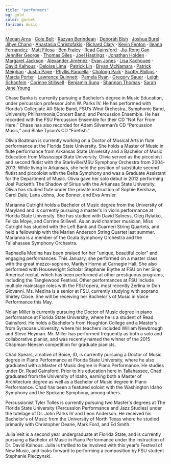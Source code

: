 ```yaml
---
title: "performers"
bg: gold
color: garnet
fa-icon: music
---
```

[Megan Arns](http://www.whatisnoise.net/megan-arns/) ·
[Cole Belt](http://www.ricoreeds.com/woodwindsArtistDetails.Page?ArtistId=45462) ·
[Razvan Berindean](http://www.nromusic.com/about-the-nro/musicians/mihai-berindean-viola/) ·
[Deborah Bish](http://www.music.fsu.edu/Faculty-and-Staff/Faculty/Deborah-Bish) ·
[Joshua Burel](http://joshuaburel.com/Joshua_Burel_l_Composer/Biography.html) ·
[Jihye Chang](http://jihyechang.com/about/) ·
[Anastasia Christofakis](http://www.whatisnoise.net/stacy/) ·
[Richard Clary](http://www.music.fsu.edu/Faculty-and-Staff/Faculty/Richard-Clary) ·
[Kevin Fenton](http://www.music.fsu.edu/Faculty-and-Staff/Faculty/Kevin-Fenton) ·
[Ileana Fernandez](http://web.fscj.edu/i.fernandez) ·
[Matt Filosa](http://www.mattfilosamusic.com/bio.html) ·
[Ben Fraley](http://www.benjaminfraley.com/html/about.php) ·
[Read Gainsford](http://www.music.fsu.edu/Faculty-and-Staff/Faculty/Read-Gainsford) ·
[Jia-Rong Gan](https://ucsimusic.wordpress.com/2014/06/18/violin-piano-recital/) ·
[Jennifer George](http://www.nromusic.com/about-the-nro/musicians/jennifer-george-violin/) ·
[Thomas Giles](http://www.woodwinds.daddario.com/woodwindsArtistDetails.Page?ArtistId=45463) ·
[Joel Hastings](http://www.music.fsu.edu/Faculty-and-Staff/Faculty/Joel-Hastings) ·
[Jonathan Holden](http://www.music.fsu.edu/Faculty-and-Staff/Faculty/Jonathan-Holden) ·
[Margaret Jackson](http://www.music.fsu.edu/Faculty-and-Staff/Faculty/Margaret-Jackson) ·
[Alexander Jiménez](http://www.music.fsu.edu/Faculty-and-Staff/Faculty/Alexander-Jimenez) ·
[Evan Jones](http://www.music.fsu.edu/Faculty-and-Staff/Faculty/Evan-Jones) ·
[Lisa Kachouee](http://lisakachouee.com/bio/) ·
[David Kalhous](http://www.music.fsu.edu/Faculty-and-Staff/Faculty/David-Kalhous) ·
[Deloise Lima](http://www.music.fsu.edu/Faculty-and-Staff/Faculty/Deloise-Lima) ·
[Patrick Lin](http://www.nromusic.com/about-the-nro/musicians/patrick-lin-violin/) ·
[Bryan McNamara](http://www.bryanmcnamara.net) ·
[Patrick Meighan](http://www.music.fsu.edu/Faculty-and-Staff/Faculty/Patrick-Meighan) ·
[Justin Page](http://www.whatisnoise.net/justin-page/) ·
[Phyllis Pancella](http://www.barrettvantage.com/artist.php?id=ppancella&aview=bio) ·
[Cholong Park](http://www.whatisnoise.net/cholong-park/) ·
[Scotty Phillips](https://sdpsaxophone.wordpress.com/bio/) ·
[Marcía Porter](http://www.music.fsu.edu/Faculty-and-Staff/Faculty/Marcia-Porter) ·
[Lawrence Quinnett](http://www.lawrencequinnett.com/about.html) ·
[Pamela Ryan](http://www.music.fsu.edu/Faculty-and-Staff/Faculty/Pamela-Ryan) ·
[Gregory Sauer](http://www.music.fsu.edu/Faculty-and-Staff/Faculty/Greg-Sauer) ·
[Leigh Schanfein](http://shannyfine.webs.com/aboutme.htm) ·
[Corinne Stillwell](http://www.music.fsu.edu/Faculty-and-Staff/Faculty/Corinne-Stillwell) ·
[Benjamin Sung](http://www.music.fsu.edu/Faculty-and-Staff/Faculty/Ben-Sung) ·
[Shannon Thomas](http://www.shannonthomasviolin.com/#!biography/c1enr) ·
[Sarah Jane Young](http://www.whatisnoise.net/sarah-jane/)

Chase Banks is currently pursuing a Bachelor’s degree in Music Education, under percussion professor John W. Parks IV. He has performed with Florida’s Collegiate All-State Band, FSU’s Wind Orchestra, Symphonic Band, University Philharmonia,Concert Band, and Percussion Ensemble. He has recorded with the FSU Percussion Ensemble for their CD “Not Far From Here.” Chase has also recorded for Adam Silverman’s CD “Percussion Music,” and Blake Tyson’s CD “Firefish.”

Olivia Boatman is currently working on a Doctor of Musical Arts in flute performance at the Florida State University.  She holds a Master of Music in flute performance from Arkansas State University and a Bachelor of Music Education from Mississippi State University.  Olivia served as the piccoloist and second flutist with the Starkville/MSU Symphony Orchestra from 2004-2013.  While living in Arkansas, she held the position of substitute second flutist and piccoloist with the Delta Symphony and was a Graduate Assistant for the Department of Music.  Olivia gave her solo debut in 2012 performing Joel Puckett’s The Shadow of Sirius with the Arkansas State University.  Olivia has studied flute under the private instruction of Sophie Kershaw, Carol Dale, Lana Johns, Joe Bonner, and Eva Amsler.

Marianna Cutright holds a Bachelor of Music degree from the University of Maryland and is currently pursuing a master's in violin performance at Florida State University. She has studied with David Salness, Oleg Rylatko, Felicia Moye, and Corrine Stillwell.  As an avid chamber musician, Miss Cutright has studied with the Left Bank and Guarneri String Quartets, and held a fellowship with the Marian Anderson String Quartet last summer. Marianna is a member of the Ocala Symphony Orchestra and the Tallahassee Symphony Orchestra.

Raphaella Medina has been praised for her "unique, beautiful color" and engaging performances. This January, she performed on a master class with the great mezzo-soprano, Marilyn Horne at Carnegie Hall. She also performed with Housewright Scholar Stephanie Blythe at FSU on her Sing America! recital, which has been performed at other prestiguous programs, including the Tanglewood Festival. Other performances at FSU include multiple mainstage roles with the FSU opera, most recently Zerlina in Don Giovanni. Ms. Medina is a senior at FSU, currently studying with soprano Shirley Close. She will be receiving her Bachelor's of Music in Voice Performance this May.

Nolan Miller is currently pursuing the Doctor of Music degree in piano performance at Florida State University, where he is a student of Read Gainsford.  He holds a Bachelor's from Houghton College and a Master's from Syracuse University, where his teachers included William Newbrough and Steve Heyman.  Mr. Miller has performed frequently as both a solo and collaborative pianist, and was recently named the winner of the 2015 Chapman-Neesen competition for graduate pianists.

Chad Spears, a native of Boise, ID, is currently pursuing a Doctor of Music degree in Piano Performance at Florida State University, where he also graduated with a Master of Music degree in Piano Performance.  He studies under Dr. Read Gainsford.  Prior to his education here in Tallahassee, Chad graduated from the University of Idaho, earning both a Master of Architecture degree as well as a Bachelor of Music degree in Piano Performance.  Chad has been a featured soloist with the Washington Idaho Symphony and the Spokane Symphony, among others.

Percussionist Tyler Tolles is currently pursuing two Master's degrees at The Florida State University (Percussion Performance and Jazz Studies) under the tutelage of Dr. John Parks IV and Leon Anderson.  He received his Bachelor's of Music from the University of North Texas where he studied primarily with Christopher Deane, Mark Ford, and Ed Smith.

Julia Veit is a second year undergraduate at Florida State, and is currently pursuing a Bachelor of Music in Piano Performance under the instruction of Dr. David Kalhous.  Julia is thrilled to be involved with this year's Festival of New Music, and looks forward to performing a composition by FSU student Stephanie Pieczynski.